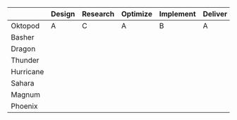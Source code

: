 | | Design | Research | Optimize | Implement | Deliver | Organize | Process | Secure | Total | Comment |
|---------|--------|----------|----------|-----------|---------|----------|---------|--------|-------|---------|
| Oktopod | A | C | A | B | A | C | C | A | B | |
| Basher |  |  |  |  |  |  |  |  |  | |
| Dragon |  |  |  |  |  |  |  |  |  | |
| Thunder |  |  |  |  |  |  |  |  |  | |
| Hurricane |  |  |  |  |  |  |  |  |  | |
| Sahara|  |  |  |  |  |  |  |  |  | |
| Magnum |  |  |  |  |  |  |  |  |  | |
| Phoenix |  |  |  |  |  |  |  |  |  | |
